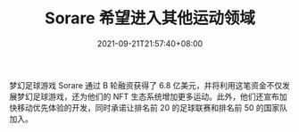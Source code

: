 ﻿---
title: "Sorare 希望进入其他运动领域"
date: 2021-09-21T21:57:40+08:00
lastmod: 2021-09-21T16:45:40+08:00
draft: false
authors: ["Joey"]
description: "梦幻足球游戏 Sorare 通过 B 轮融资获得了 6.8 亿美元，并将利用这笔资金不仅发展梦幻足球游戏，还为他们的 NFT 生态系统增加更多运动。此外，他们还宣布加快移动优先体验的开发，同时承诺让排名前 20 的足球联赛和排名前 50 的国家队加入。"
featuredImage: "sorare-looking-to-move-into-other-sports.png"
tags: ["Virtual World","虚拟世界","Play to Earn"]
categories: ["news"]
news: ["虚拟世界"]
weight: 
lightgallery: true
pinned: false
recommend: false
recommend1: false
---

梦幻足球游戏 Sorare 通过 B 轮融资获得了 6.8 亿美元，并将利用这笔资金不仅发展梦幻足球游戏，还为他们的 NFT 生态系统增加更多运动。此外，他们还宣布加快移动优先体验的开发，同时承诺让排名前 20 的足球联赛和排名前 50 的国家队加入。

<!--more-->

